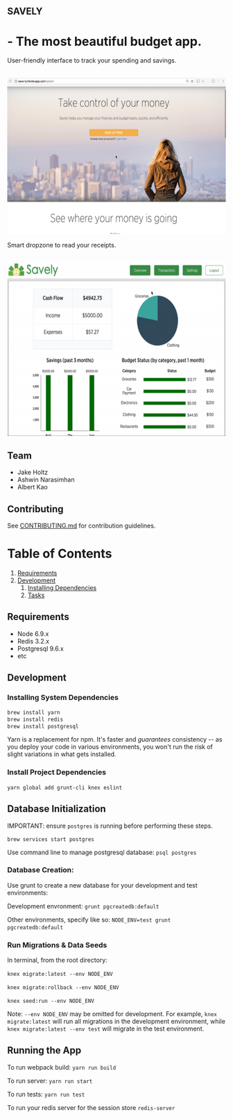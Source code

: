 ## SAVELY 
# - The most beautiful budget app. 

User-friendly interface to track your spending and savings.

<br />

<img height="360" src='./public/assets/exp1.gif' />

<br />

Smart dropzone to read your receipts.

<br />

<img height="400" src='./public/assets/exp2.gif' />

<br />

## Team

- Jake Holtz
- Ashwin Narasimhan
- Albert Kao

## Contributing

See [CONTRIBUTING.md](CONTRIBUTING.md) for contribution guidelines.

# Table of Contents

1. [Requirements](#requirements)
1. [Development](#development)
    1. [Installing Dependencies](#installing-dependencies)
    1. [Tasks](#tasks)

## Requirements

- Node 6.9.x
- Redis 3.2.x
- Postgresql 9.6.x
- etc

## Development

### Installing System Dependencies

```
brew install yarn
brew install redis
brew install postgresql
```

Yarn is a replacement for npm. It's faster and *guarantees* consistency -- as you deploy your code in various environments, you won't run the risk of slight variations in what gets installed.

### Install Project Dependencies

```
yarn global add grunt-cli knex eslint
```

## Database Initialization

IMPORTANT: ensure `postgres` is running before performing these steps.

```
brew services start postgres
```

Use command line to manage postgresql database: `psql postgres`

### Database Creation:

Use grunt to create a new database for your development and test environments:

Development envronment: `grunt pgcreatedb:default`

Other environments, specify like so: `NODE_ENV=test grunt pgcreatedb:default`

### Run Migrations & Data Seeds

In terminal, from the root directory:

`knex migrate:latest --env NODE_ENV`

`knex migrate:rollback --env NODE_ENV`

`knex seed:run --env NODE_ENV`

Note: `--env NODE_ENV` may be omitted for development. For example, `knex migrate:latest` will run all migrations in the development environment, while `knex migrate:latest --env test` will migrate in the test environment.

## Running the App

To run webpack build: `yarn run build`

To run server: `yarn run start`

To run tests: `yarn run test`

To run your redis server for the session store `redis-server`


